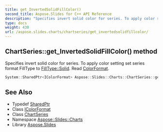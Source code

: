 ```yaml
---
title: get_InvertedSolidFillColor()
second_title: Aspose.Slides for C++ API Reference
description: "Specifies invert solid color for series. To apply color setting set series format FillType to FillType::Solid. Read ColorFormat."
type: docs
weight: 430
url: /aspose.slides.charts/chartseries/get_invertedsolidfillcolor/
---
```

## ChartSeries::get_InvertedSolidFillColor() method


Specifies invert solid color for series. To apply color setting set series format FillType to [FillType::Solid](../../../aspose.slides/filltype/). Read [ColorFormat](../../../aspose.slides/colorformat/).

```cpp
System::SharedPtr<IColorFormat> Aspose::Slides::Charts::ChartSeries::get_InvertedSolidFillColor() override
```

## See Also

* Typedef [SharedPtr](../../../system/sharedptr/)
* Class [IColorFormat](../../../aspose.slides/icolorformat/)
* Class [ChartSeries](../)
* Namespace [Aspose::Slides::Charts](../../)
* Library [Aspose.Slides](../../../)